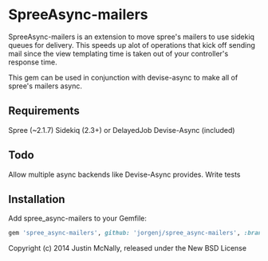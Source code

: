 SpreeAsync-mailers
==================

SpreeAsync-mailers is an extension to move spree's mailers to use sidekiq queues for delivery. This speeds up alot of operations that kick off sending mail since the view templating time is taken out of your controller's response time.

This gem can be used in conjunction with devise-async to make all of spree's mailers async.

Requirements
------------

Spree (~2.1.7)
Sidekiq (2.3+) or DelayedJob
Devise-Async (included)


Todo
----

Allow multiple async backends like Devise-Async provides.
Write tests


Installation
------------

Add spree_async-mailers to your Gemfile:

```ruby
gem 'spree_async-mailers', github: 'jorgenj/spree_async-mailers', :branch => '2-1-stable'
```



Copyright (c) 2014 Justin McNally, released under the New BSD License
